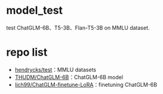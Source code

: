# model_test

test ChatGLM-6B、T5-3B、Flan-T5-3B on MMLU dataset.

# repo list

- [hendrycks/test](https://github.com/hendrycks/test)：MMLU datasets
- [THUDM/ChatGLM-6B](https://github.com/THUDM/ChatGLM-6B)：ChatGLM-6B model
- [lich99/ChatGLM-finetune-LoRA](https://github.com/lich99/ChatGLM-finetune-LoRA)：finetuning ChatGLM-6B